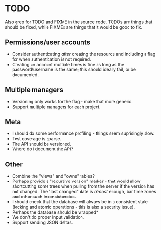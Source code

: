 # TODO #

Also grep for TODO and FIXME in the source code.
TODOs are things that should be fixed, while FIXMEs are things that it would
be good to fix.

## Permissions/user accounts ##

- Consider authenticating *after* creating the resource and including a flag
  for when authentication is not required.
- Creating an account multiple times is fine as long as the password/username
  is the same; this should ideally fail, or be documented.

## Multiple managers ##

- Versioning only works for the flag - make that more generic.
- Support multiple managers for each project.

## Meta ##

- I should do some performance profiling - things seem suprisingly slow.
- Test coverage is sparse.
- The API should be versioned.
- Where do I document the API?

## Other ##

- Combine the "views" and "owns" tables?
- Perhaps provide a "recursive version" marker - that would allow shortcutting
  some trees when pulling from the server if the version has not changed.
  The "last changed" date is *almost* enough, bar time zones and other such
  inconsistencies.
- I should check that the database will always be in a consistent state
  (locking and atomic operations - this is also a security issue).
- Perhaps the database should be wrapped?
- We don't do proper input validation.
- Support sending JSON deltas.


